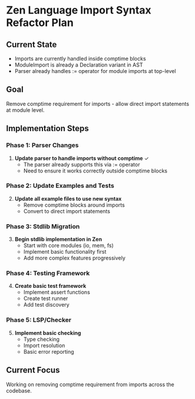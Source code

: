 # Zen Language Import Syntax Refactor Plan

## Current State
- Imports are currently handled inside comptime blocks
- ModuleImport is already a Declaration variant in AST
- Parser already handles := operator for module imports at top-level

## Goal
Remove comptime requirement for imports - allow direct import statements at module level.

## Implementation Steps

### Phase 1: Parser Changes
1. **Update parser to handle imports without comptime** ✓
   - The parser already supports this via := operator
   - Need to ensure it works correctly outside comptime blocks

### Phase 2: Update Examples and Tests
2. **Update all example files to use new syntax**
   - Remove comptime blocks around imports
   - Convert to direct import statements

### Phase 3: Stdlib Migration
3. **Begin stdlib implementation in Zen**
   - Start with core modules (io, mem, fs)
   - Implement basic functionality first
   - Add more complex features progressively

### Phase 4: Testing Framework
4. **Create basic test framework**
   - Implement assert functions
   - Create test runner
   - Add test discovery

### Phase 5: LSP/Checker
5. **Implement basic checking**
   - Type checking
   - Import resolution
   - Basic error reporting

## Current Focus
Working on removing comptime requirement from imports across the codebase.